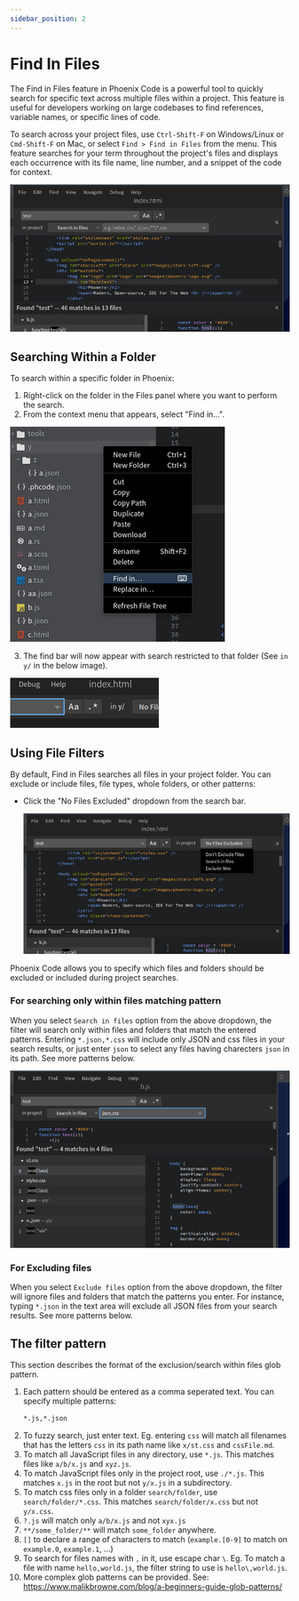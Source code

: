 ```yaml
---
sidebar_position: 2
---
```

# Find In Files

The Find in Files feature in Phoenix Code is a powerful tool to quickly search for specific text across multiple files within a project. This feature is useful for developers working on large codebases to find references, variable names, or specific lines of code.

To search across your project files, use `Ctrl-Shift-F` on Windows/Linux or `Cmd-Shift-F` on Mac, or select `Find > Find in Files` from the menu. This feature searches for your term throughout the project's files and displays each occurrence with its file name, line number, and a snippet of the code for context.

![Alt text](images/find/fif.png)

## Searching Within a Folder

To search within a specific folder in Phoenix:

1. Right-click on the folder in the Files panel where you want to perform the search.
1. From the context menu that appears, select "Find in...".
  
  ![Alt text](images/find/folder.png)

3. The find bar will now appear with search restricted to that folder (See `in y/` in the below image).
 
  ![Alt text](images/find/inFolder.png)

## Using File Filters

By default, Find in Files searches all files in your project folder. You can exclude or include files, file types, whole folders, or other patterns:

* Click the "No Files Excluded" dropdown from the search bar.

  ![Alt text](images/find/new-exclusion.png)

Phoenix Code allows you to specify which files and folders should be excluded or included during project searches.

### For searching only within files matching pattern

When you select `Search in files` option from the above dropdown, the filter will search only within files and folders that match the entered patterns. Entering `*.json,*.css` will include only JSON and css files in your search results, or just enter `json` to select any files having charecters `json` in its path. See more patterns below.

![Alt text](images/find/search_in_files.png)

### For Excluding files

When you select `Exclude files` option from the above dropdown, the filter will ignore files and folders that match the patterns you enter. For instance, typing `*.json` in the text area will exclude all JSON files from your search results. See more patterns below.

## The filter pattern

This section describes the format of the exclusion/search within files glob pattern.

1. Each pattern should be entered as a comma seperated text. You can specify multiple patterns:
   ```txt
   *.js,*.json
   ```
1. To fuzzy search, just enter text. Eg. entering `css` will match all filenames that has the letters `css` in its path name like `x/st.css` and `cssFile.md`.
1. To match all JavaScript files in any directory, use `*.js`. This matches files like `a/b/x.js` and `xyz.js`.
1. To match JavaScript files only in the project root, use `./*.js`. This matches `x.js` in the root but not `y/x.js` in a subdirectory.
1. To match css files only in a folder `search/folder`, use `search/folder/*.css`. This matches `search/folder/x.css` but not `y/x.css`.
1. `?.js` will match only `a/b/x.js` and not `xyx.js`
1. `**/some_folder/**` will match `some_folder` anywhere.
1. `[]` to declare a range of characters to match (`example.[0-9]` to match on `example.0`, `example.1`, …)
1. To search for files names with `,` in it, use escape char `\`. Eg. To match a file with name `hello,world.js`, the filter string to use is `hello\,world.js`.
1. More complex glob patterns can be provided. See: https://www.malikbrowne.com/blog/a-beginners-guide-glob-patterns/
